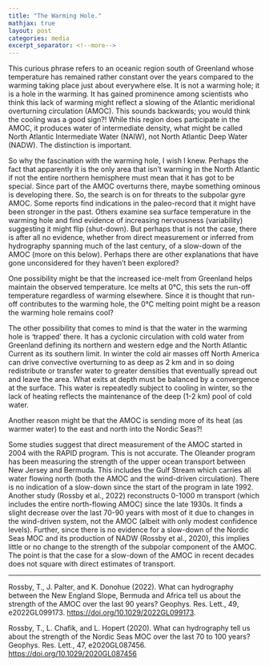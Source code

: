 ```yaml
---
title: "The Warming Hole."
mathjax: true
layout: post
categories: media
excerpt_separator: <!--more-->
---
```


This curious phrase refers to an oceanic region south of Greenland whose temperature has remained rather constant over the years compared to the warming taking place just about everywhere else. It is not a warming hole; it is a hole in the warming. It has gained prominence among scientists who think this lack of warming might reflect a slowing of the Atlantic meridional overturning circulation (AMOC). This sounds backwards; you would think the cooling was a good sign?! While this region does participate in the AMOC, it produces water of intermediate density, what might be called North Atlantic Intermediate Water (NAIW), not North Atlantic Deep Water (NADW). The distinction is important. 
<!--more-->

So why the fascination with the warming hole, I wish I knew. Perhaps the fact that apparently it is the only area that isn’t warming in the North Atlantic if not the entire northern hemisphere must mean that it has got to be special. Since part of the AMOC overturns there, maybe something ominous is developing there. So, the search is on for threats to the subpolar gyre AMOC. Some reports find indications in the paleo-record that it might have been stronger in the past. Others examine sea surface temperature in the warming hole and find evidence of increasing nervousness (variability) suggesting it might flip (shut-down). But perhaps that is not the case, there is after all no evidence, whether from direct measurement or inferred from hydrography spanning much of the last century, of a slow-down of the AMOC (more on this below). Perhaps there are other explanations that have gone unconsidered for they haven’t been explored? 

One possibility might be that the increased ice-melt from Greenland helps maintain the observed temperature. Ice melts at 0°C, this sets the run-off temperature regardless of warming elsewhere. Since it is thought that run-off contributes to the warming hole, the 0°C melting point might be a reason the warming hole remains cool? 

The other possibility that comes to mind is that the water in the warming hole is ‘trapped’ there. It has a cyclonic circulation with cold water from Greenland defining its northern and western edge and the North Atlantic Current as its southern limit. In winter the cold air masses off North America can drive convective overturning to as deep as 2 km and in so doing redistribute or transfer water to greater densities that eventually spread out and leave the area. What exits at depth must be balanced by a convergence at the surface. This water is repeatedly subject to cooling in winter, so the lack of heating reflects the maintenance of the deep (1-2 km) pool of cold water.

Another reason might be that the AMOC is sending more of its heat (as warmer water) to the east and north into the Nordic Seas?! 

Some studies suggest that direct measurement of the AMOC started in 2004 with the RAPID program. This is not accurate. The Oleander program has been measuring the strength of the upper ocean transport between New Jersey and Bermuda. This includes the Gulf Stream which carries all water flowing north (both the AMOC and the wind-driven circulation). There is no indication of a slow-down since the start of the program in late 1992. Another study (Rossby et al., 2022) reconstructs 0-1000 m transport (which includes the entire north-flowing AMOC) since the late 1930s. It finds a slight decrease over the last 70-90 years with most of it due to changes in the wind-driven system, not the AMOC (albeit with only modest confidence levels). Further, since there is no evidence for a slow-down of the Nordic Seas MOC and its production of NADW (Rossby et al., 2020), this implies little or no change to the strength of the subpolar component of the AMOC.  The point is that the case for a slow-down of the AMOC in recent decades does not square with direct estimates of transport. 

- - - - -
Rossby, T., J. Palter, and K. Donohue (2022). What can hydrography between the New England Slope, Bermuda and Africa tell us about the strength of the AMOC over the last 90 years? Geophys. Res. Lett., 49, e2022GL099173.   https://doi.org/10.1029/2022GL099173. 

Rossby, T., L. Chafik, and L.  Hopert (2020). What can hydrography tell us about the strength of the Nordic Seas MOC over the last 70 to 100 years? Geophys. Res. Lett., 47, e2020GL087456. https://doi.org/10.1029/2020GL087456


